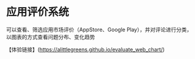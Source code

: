 # 应用评价系统
可以查看、筛选应用市场评价（AppStore、Google Play），并对评论进行分类，以图表的方式查看问题分布、变化趋势

【体验链接】(https://alittlegreens.github.io/evaluate_web_chart/)
